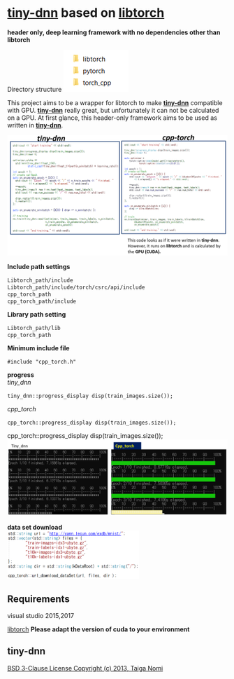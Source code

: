 # [**tiny-dnn**](https://github.com/tiny-dnn/tiny-dnn) based on  [libtorch](https://pytorch.org/get-started/locally/) 

**header only, deep learning framework with no dependencies other than libtorch**  

Directory structure
<img src="./images/image00.png"/>  

This project aims to be a wrapper for libtorch to make [**tiny-dnn**](https://github.com/tiny-dnn/tiny-dnn) compatible with GPU.
[**tiny-dnn**](https://github.com/tiny-dnn/tiny-dnn) really great, but unfortunately it can not be calculated on a GPU.
At first glance, this header-only framework aims to be used as written in [**tiny-dnn**](https://github.com/tiny-dnn/tiny-dnn).

<img src="./images/image02.png"/>  


**Include path settings**  
```
Libtorch_path/include
Libtorch_path/include/torch/csrc/api/include
cpp_torch_path
cpp_torch_path/include
```
**Library path setting**  
```
Libtorch_path/lib
cpp_torch_path
```

**Minimum include file**  
```
#include "cpp_torch.h"
```
**progress**  
*tiny_dnn*  
```
tiny_dnn::progress_display disp(train_images.size());
```
  
*cpp_torch*
```
cpp_torch::progress_display disp(train_images.size());
```

cpp_torch::progress_display disp(train_images.size());  
<img src="./images/colored_progress.png"/>  

**data set download**  
<img src="./images/url_file_download.png" width=60%>


## Requirements  
visual studio 2015,2017  

[libtorch](https://pytorch.org/get-started1locally/)
**Please adapt the version of cuda to your environment**  


## tiny-dnn
[BSD 3-Clause License Copyright (c) 2013, Taiga Nomi](https://github.com/tiny-dnn/tiny-dnn)  
